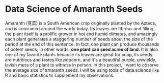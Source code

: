 # Data Science of Amaranth Seeds

Amaranth (莧菜) is a South American crop originally planted by the Aztecs, and is consumed around the world today. Its leaves are fibrous and filling, the plant itself is a prolific grower in hot and humid climates, and amazingly each plant generates a staggering number of seeds about the size of the period at the end of this sentence. In fact, one plant can produce thousands of potent seeds; in other words, **one plant can seed acres of land.** It is also one of my favorite plants because its leaves are great for soup, its seeds are nutritious and tastes like popcorn, and it's a beautiful purple, unwieldy, lavish mess of a plant to witness in person. In this project, I want to observe the average size of amaranth seeds. I will be using tools of data science like R and basic statistics to supplement my observations.

